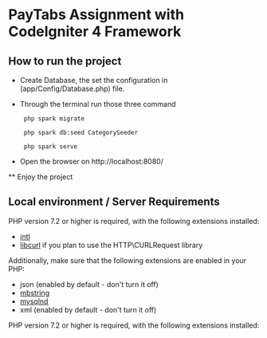 # PayTabs Assignment with CodeIgniter 4 Framework

## How to run the project

 - Create Database, the set the configuration in (app/Config/Database.php) file.
 - Through the terminal run those three command
 
        php spark migrate       

        php spark db:seed CategorySeeder    

        php spark serve

 - Open the browser on      http://localhost:8080/      

 ** Enjoy the project

## Local environment / Server Requirements

PHP version 7.2 or higher is required, with the following extensions installed: 

- [intl](http://php.net/manual/en/intl.requirements.php)
- [libcurl](http://php.net/manual/en/curl.requirements.php) if you plan to use the HTTP\CURLRequest library

Additionally, make sure that the following extensions are enabled in your PHP:

- json (enabled by default - don't turn it off)
- [mbstring](http://php.net/manual/en/mbstring.installation.php)
- [mysqlnd](http://php.net/manual/en/mysqlnd.install.php)
- xml (enabled by default - don't turn it off)

PHP version 7.2 or higher is required, with the following extensions installed: 

